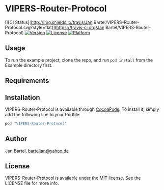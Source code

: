 # VIPERS-Router-Protocol

[![CI Status](http://img.shields.io/travis/Jan Bartel/VIPERS-Router-Protocol.svg?style=flat)](https://travis-ci.org/Jan Bartel/VIPERS-Router-Protocol)
[![Version](https://img.shields.io/cocoapods/v/VIPERS-Router-Protocol.svg?style=flat)](http://cocoapods.org/pods/VIPERS-Router-Protocol)
[![License](https://img.shields.io/cocoapods/l/VIPERS-Router-Protocol.svg?style=flat)](http://cocoapods.org/pods/VIPERS-Router-Protocol)
[![Platform](https://img.shields.io/cocoapods/p/VIPERS-Router-Protocol.svg?style=flat)](http://cocoapods.org/pods/VIPERS-Router-Protocol)

## Usage

To run the example project, clone the repo, and run `pod install` from the Example directory first.

## Requirements

## Installation

VIPERS-Router-Protocol is available through [CocoaPods](http://cocoapods.org). To install
it, simply add the following line to your Podfile:

```ruby
pod "VIPERS-Router-Protocol"
```

## Author

Jan Bartel, barteljan@yahoo.de

## License

VIPERS-Router-Protocol is available under the MIT license. See the LICENSE file for more info.
